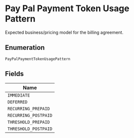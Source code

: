 
# Pay Pal Payment Token Usage Pattern

Expected business/pricing model for the billing agreement.

## Enumeration

`PayPalPaymentTokenUsagePattern`

## Fields

| Name |
|  --- |
| `IMMEDIATE` |
| `DEFERRED` |
| `RECURRING_PREPAID` |
| `RECURRING_POSTPAID` |
| `THRESHOLD_PREPAID` |
| `THRESHOLD_POSTPAID` |

